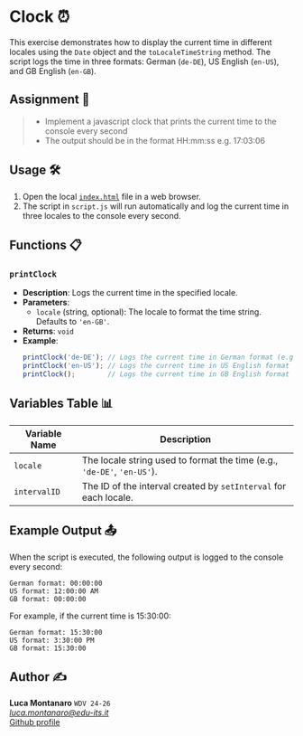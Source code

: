 # Clock ⏰

This exercise demonstrates how to display the current time in different locales using the `Date` object and the `toLocaleTimeString` method. The script logs the time in three formats: German (`de-DE`), US English (`en-US`), and GB English (`en-GB`).

## Assignment 📝

> - Implement a javascript clock that prints the current time to the console every second
> - The output should be in the format HH:mm:ss e.g. 17:03:06

## Usage 🛠️

1. Open the local [`index.html`](index.html) file in a web browser.
2. The script in `script.js` will run automatically and log the current time in three locales to the console every second.

## Functions 📋

### `printClock`

- **Description**: Logs the current time in the specified locale.
- **Parameters**:
  - `locale` (string, optional): The locale to format the time string. Defaults to `'en-GB'`.
- **Returns**: `void`
- **Example**:
  ```javascript
  printClock('de-DE'); // Logs the current time in German format (e.g., "00:00:00").
  printClock('en-US'); // Logs the current time in US English format (e.g., "12:00:00 AM").
  printClock();        // Logs the current time in GB English format (e.g., "00:00:00").
  ```

## Variables Table 📊

| Variable Name | Description                                                                 |
|---------------|-----------------------------------------------------------------------------|
| `locale`      | The locale string used to format the time (e.g., `'de-DE'`, `'en-US'`).     |
| `intervalID`  | The ID of the interval created by `setInterval` for each locale.            |

## Example Output 📤

When the script is executed, the following output is logged to the console every second:

```
German format: 00:00:00
US format: 12:00:00 AM
GB format: 00:00:00
```

For example, if the current time is 15:30:00:

```
German format: 15:30:00
US format: 3:30:00 PM
GB format: 15:30:00
```

## Author ✍️

**Luca Montanaro** `WDV 24-26`  
*luca.montanaro@edu-its.it*  
[Github profile](https://github.com/LucaM0nt)